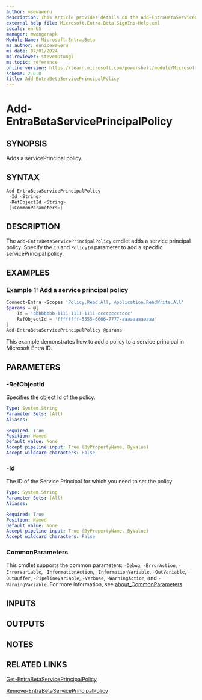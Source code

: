 ```yaml
---
author: msewaweru
description: This article provides details on the Add-EntraBetaServicePrincipalPolicy command.
external help file: Microsoft.Entra.Beta.SignIns-Help.xml
Locale: en-US
manager: mwongerapk
Module Name: Microsoft.Entra.Beta
ms.author: eunicewaweru
ms.date: 07/01/2024
ms.reviewer: stevemutungi
ms.topic: reference
online version: https://learn.microsoft.com/powershell/module/Microsoft.Entra.Beta/Add-EntraBetaServicePrincipalPolicy
schema: 2.0.0
title: Add-EntraBetaServicePrincipalPolicy
---
```


# Add-EntraBetaServicePrincipalPolicy

## SYNOPSIS

Adds a servicePrincipal policy.

## SYNTAX

```powershell
Add-EntraBetaServicePrincipalPolicy
 -Id <String>
 -RefObjectId <String>
 [<CommonParameters>]
```

## DESCRIPTION

The `Add-EntraBetaServicePrincipalPolicy` cmdlet adds a service principal policy. Specify the `Id` and `PolicyId` parameter to add a specific servicePrincipal policy.

## EXAMPLES

### Example 1: Add a service principal policy

```powershell
Connect-Entra -Scopes 'Policy.Read.All, Application.ReadWrite.All'
$params = @{
    Id = 'bbbbbbbb-1111-1111-1111-cccccccccccc'
    RefObjectId = 'ffffffff-5555-6666-7777-aaaaaaaaaaaa'
}
Add-EntraBetaServicePrincipalPolicy @params
```

This example demonstrates how to add a policy to a service principal in Microsoft Entra ID.

## PARAMETERS

### -RefObjectId

Specifies the object Id of the policy.

```yaml
Type: System.String
Parameter Sets: (All)
Aliases:

Required: True
Position: Named
Default value: None
Accept pipeline input: True (ByPropertyName, ByValue)
Accept wildcard characters: False
```

### -Id

The ID of the Service Principal for which you need to set the policy

```yaml
Type: System.String
Parameter Sets: (All)
Aliases:

Required: True
Position: Named
Default value: None
Accept pipeline input: True (ByPropertyName, ByValue)
Accept wildcard characters: False
```

### CommonParameters

This cmdlet supports the common parameters: `-Debug`, `-ErrorAction`, `-ErrorVariable`, `-InformationAction`, `-InformationVariable`, `-OutVariable`, `-OutBuffer`, `-PipelineVariable`, `-Verbose`, `-WarningAction`, and `-WarningVariable`. For more information, see [about_CommonParameters](https://go.microsoft.com/fwlink/?LinkID=113216).

## INPUTS

## OUTPUTS

## NOTES

## RELATED LINKS

[Get-EntraBetaServicePrincipalPolicy](Get-EntraBetaServicePrincipalPolicy.md)

[Remove-EntraBetaServicePrincipalPolicy](Remove-EntraBetaServicePrincipalPolicy.md)
